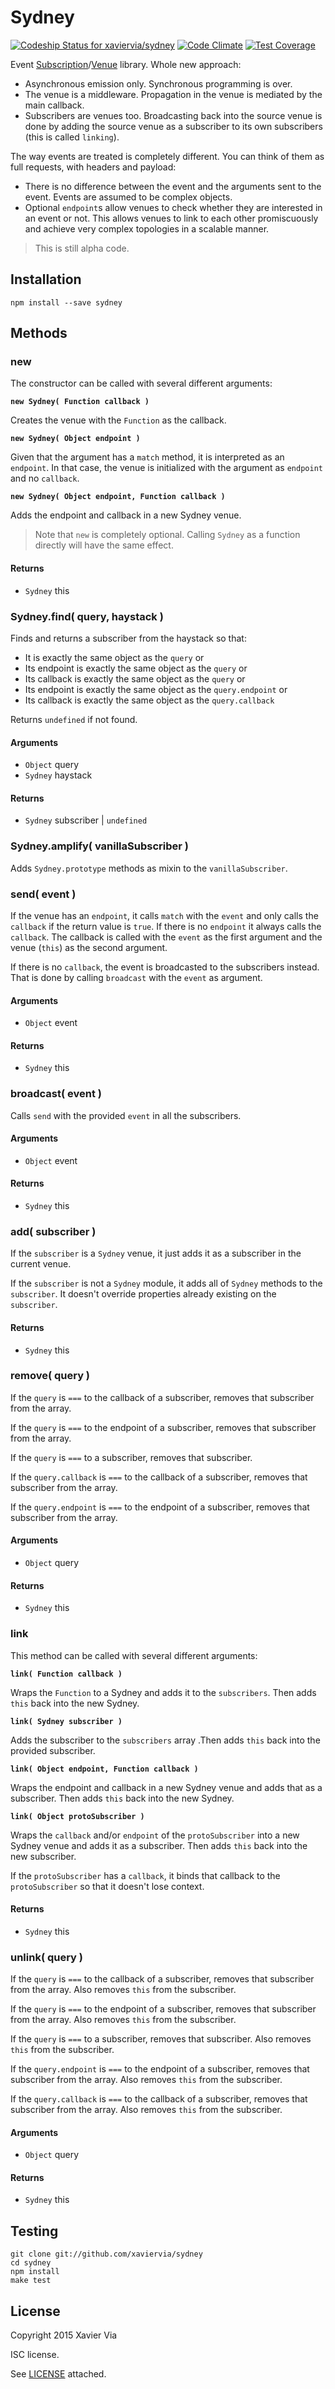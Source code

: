 Sydney
======

[ ![Codeship Status for xaviervia/sydney](https://codeship.com/projects/317ce050-9903-0132-893b-365d53813970/status?branch=master)](https://codeship.com/projects/63545) [![Code Climate](https://codeclimate.com/github/xaviervia/sydney/badges/gpa.svg)](https://codeclimate.com/github/xaviervia/sydney) [![Test Coverage](https://codeclimate.com/github/xaviervia/sydney/badges/coverage.svg)](https://codeclimate.com/github/xaviervia/sydney/coverage)

Event [Subscription]()/[Venue]() library. Whole new approach:

- Asynchronous emission only. Synchronous programming is over.
- The venue is a middleware. Propagation in the venue is mediated by
  the main callback.
- Subscribers are venues too. Broadcasting back into the source venue is
  done by adding the source venue as a subscriber to its own subscribers
  (this is called `linking`).

The way events are treated is completely different. You can think of them
as full requests, with headers and payload:

- There is no difference between the event and the arguments sent to the
  event. Events are assumed to be complex objects.
- Optional `endpoint`s allow venues to check whether they are interested
  in an event or not. This allows venues to link to each other promiscuously
  and achieve very complex topologies in a scalable manner.

> This is still alpha code.

Installation
------------

```shell
npm install --save sydney
```

Methods
-------

### new

The constructor can be called with several different arguments:

**`new Sydney( Function callback )`**

Creates the venue with the `Function` as the callback.

**`new Sydney( Object endpoint )`**

Given that the argument has a `match` method, it is interpreted as an
`endpoint`. In that case, the venue is initialized with the argument as
`endpoint` and no `callback`.

**`new Sydney( Object endpoint, Function callback )`**

Adds the endpoint and callback in a new Sydney venue.

> Note that `new` is completely optional. Calling `Sydney` as a function
> directly will have the same effect.

#### Returns

- `Sydney` this

### Sydney.find( query, haystack )

Finds and returns a subscriber from the haystack so that:

- It is exactly the same object as the `query` or
- Its endpoint is exactly the same object as the `query` or
- Its callback is exactly the same object as the `query` or
- Its endpoint is exactly the same object as the `query.endpoint` or
- Its callback is exactly the same object as the `query.callback`

Returns `undefined` if not found.

#### Arguments

- `Object` query
- `Sydney` haystack

#### Returns

- `Sydney` subscriber | `undefined`

### Sydney.amplify( vanillaSubscriber )

Adds `Sydney.prototype` methods as mixin to the `vanillaSubscriber`.

### send( event )

If the venue has an `endpoint`, it calls `match` with the `event` and
only calls the `callback` if the return value is `true`. If there is no
`endpoint` it always calls the `callback`. The callback is called with
the `event` as the first argument and the venue (`this`) as the second
argument.

If there is no `callback`, the event is broadcasted to the subscribers
instead. That is done by calling `broadcast` with the `event` as
argument.

#### Arguments

- `Object` event

#### Returns

- `Sydney` this

### broadcast( event )

Calls `send` with the provided `event` in all the subscribers.

#### Arguments

- `Object` event

#### Returns

- `Sydney` this

### add( subscriber )

If the `subscriber` is a `Sydney` venue, it just adds it as a
subscriber in the current venue.

If the `subscriber` is not a `Sydney` module, it adds all of `Sydney`
methods to the `subscriber`. It doesn't override properties already
existing on the `subscriber`.

#### Returns

- `Sydney` this

### remove( query )

If the `query` is `===` to the callback of a subscriber, removes that
subscriber from the array.

If the `query` is `===` to the endpoint of a subscriber, removes that
subscriber from the array.

If the `query` is `===` to a subscriber, removes that subscriber.

If the `query.callback` is `===` to the callback of a subscriber, removes
that subscriber from the array.

If the `query.endpoint` is `===` to the endpoint of a subscriber, removes
that subscriber from the array.

#### Arguments

- `Object` query

#### Returns

- `Sydney` this

### link

This method can be called with several different arguments:

**`link( Function callback )`**

Wraps the `Function` to a Sydney and adds it to the `subscribers`. Then
adds `this` back into the new Sydney.

**`link( Sydney subscriber )`**

Adds the subscriber to the `subscribers` array .Then
adds `this` back into the provided subscriber.

**`link( Object endpoint, Function callback )`**

Wraps the endpoint and callback in a new Sydney venue and adds that as
a subscriber. Then adds `this` back into the new Sydney.

**`link( Object protoSubscriber )`**

Wraps the `callback` and/or `endpoint` of the `protoSubscriber` into a new
Sydney venue and adds it as a subscriber. Then adds `this` back into the
new subscriber.

If the `protoSubscriber` has a `callback`, it binds that callback to the
`protoSubscriber` so that it doesn't lose context.

#### Returns

- `Sydney` this

### unlink( query )

If the `query` is `===` to the callback of a subscriber, removes that
subscriber from the array. Also removes `this` from the subscriber.

If the `query` is `===` to the endpoint of a subscriber, removes that
subscriber from the array. Also removes `this` from the subscriber.

If the `query` is `===` to a subscriber, removes that subscriber. Also
removes `this` from the subscriber.

If the `query.endpoint` is `===` to the endpoint of a subscriber, removes
that subscriber from the array. Also removes `this` from the subscriber.

If the `query.callback` is `===` to the callback of a subscriber, removes
that subscriber from the array. Also removes `this` from the subscriber.

#### Arguments

- `Object` query

#### Returns

- `Sydney` this


Testing
-------

```
git clone git://github.com/xaviervia/sydney
cd sydney
npm install
make test
```

License
-------

Copyright 2015 Xavier Via

ISC license.

See [LICENSE](LICENSE) attached.
